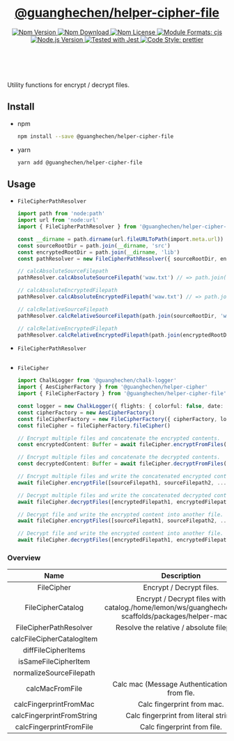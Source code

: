 <header>
  <h1 align="center">
    <a href="https://github.com/guanghechen/node-scaffolds/tree/@guanghechen/helper-cipher@5.0.3/packages/helper-cipher-file#readme">@guanghechen/helper-cipher-file</a>
  </h1>
  <div align="center">
    <a href="https://www.npmjs.com/package/@guanghechen/helper-cipher-file">
      <img
        alt="Npm Version"
        src="https://img.shields.io/npm/v/@guanghechen/helper-cipher-file.svg"
      />
    </a>
    <a href="https://www.npmjs.com/package/@guanghechen/helper-cipher-file">
      <img
        alt="Npm Download"
        src="https://img.shields.io/npm/dm/@guanghechen/helper-cipher-file.svg"
      />
    </a>
    <a href="https://www.npmjs.com/package/@guanghechen/helper-cipher-file">
      <img
        alt="Npm License"
        src="https://img.shields.io/npm/l/@guanghechen/helper-cipher-file.svg"
      />
    </a>
    <a href="#install">
      <img
        alt="Module Formats: cjs"
        src="https://img.shields.io/badge/module_formats-cjs-green.svg"
      />
    </a>
    <a href="https://github.com/nodejs/node">
      <img
        alt="Node.js Version"
        src="https://img.shields.io/node/v/@guanghechen/helper-cipher-file"
      />
    </a>
    <a href="https://github.com/facebook/jest">
      <img
        alt="Tested with Jest"
        src="https://img.shields.io/badge/tested_with-jest-9c465e.svg"
      />
    </a>
    <a href="https://github.com/prettier/prettier">
      <img
        alt="Code Style: prettier"
        src="https://img.shields.io/badge/code_style-prettier-ff69b4.svg?style=flat-square"
      />
    </a>
  </div>
</header>
<br/>

Utility functions for encrypt / decrypt files.


## Install

* npm

  ```bash
  npm install --save @guanghechen/helper-cipher-file
  ```

* yarn

  ```bash
  yarn add @guanghechen/helper-cipher-file
  ```

## Usage

* `FileCipherPathResolver`

  ```typescript
  import path from 'node:path'
  import url from 'node:url'
  import { FileCipherPathResolver } from '@guanghechen/helper-cipher-file'

  const __dirname = path.dirname(url.fileURLToPath(import.meta.url))
  const sourceRootDir = path.join(__dirname, 'src')
  const encryptedRootDir = path.join(__dirname, 'lib')
  const pathResolver = new FileCipherPathResolver({ sourceRootDir, encryptedRootDir })

  // calcAbsoluteSourceFilepath
  pathResolver.calcAbsoluteSourceFilepath('waw.txt') // => path.join(sourceRootDir, 'waw.txt')

  // calcAbsoluteEncryptedFilepath
  pathResolver.calcAbsoluteEncryptedFilepath('waw.txt') // => path.join(encryptedRootDir, 'waw.txt')

  // calcRelativeSourceFilepath
  pathResolver.calcRelativeSourceFilepath(path.join(sourceRootDir, 'waw.txt')) // => 'waw.txt'

  // calcRelativeEncryptedFilepath
  pathResolver.calcRelativeEncryptedFilepath(path.join(encryptedRootDir, 'waw.txt')) // => 'waw.txt'
  ```

* `FileCipherPathResolver`

  ```typescript

  ```

* `FileCipher`

  ```typescript
  import ChalkLogger from '@guanghechen/chalk-logger'
  import { AesCipherFactory } from '@guanghechen/helper-cipher'
  import { FileCipherFactory } from '@guanghechen/helper-cipher-file'

  const logger = new ChalkLogger({ flights: { colorful: false, date: false } })
  const cipherFactory = new AesCipherFactory()
  const fileCipherFactory = new FileCipherFactory({ cipherFactory, logger })
  const fileCipher = fileCipherFactory.fileCipher()

  // Encrypt multiple files and concatenate the encrypted contents.
  const encryptedContent: Buffer = await fileCipher.encryptFromFiles([sourceFilepath, sourceFilepath2, ...])

  // Encrypt multiple files and concatenate the decrypted contents.
  const decryptedContent: Buffer = await fileCipher.decryptFromFiles([encryptedFilepath1, encryptedFilepath2, ...])

  // Encrypt multiple files and write the concatenated encrypted contents into another file.
  await fileCipher.encryptFile([sourceFilepath1, sourceFilepath2, ...], outputFilepath)

  // Decrypt multiple files and write the concatenated decrypted contents into another file.
  await fileCipher.decryptFiles([encryptedFilepath1, encryptedFilepath2, ...], outputFilepath)

  // Decrypt file and write the encrypted content into another file.
  await fileCipher.encryptFiles([sourceFilepath1, sourceFilepath2, ...], outputFilepath)

  // Decrypt file and write the encrypted content into another file.
  await fileCipher.decryptFiles([encryptedFilepath1, encryptedFilepath2, ...], outputFilepath)
  ```


### Overview

Name                      | Description
:------------------------:|:----------------------------:
FileCipher                | Encrypt / Decrypt files.
FileCipherCatalog         | Encrypt / Decrypt files with catalog./home/lemon/ws/guanghechen/node-scaffolds/packages/helper-mac/src
FileCipherPathResolver    | Resolve the relative / absolute filepaths.
calcFileCipherCatalogItem |
diffFileCipherItems       |
isSameFileCipherItem      |
normalizeSourceFilepath   |
calcMacFromFile           | Calc mac (Message Authentication Code) from fle.
calcFingerprintFromMac    | Calc fingerprint from mac.
calcFingerprintFromString | Calc fingerprint from literal string.
calcFingerprintFromFile   | Calc fingerprint from file.



[homepage]: https://github.com/guanghechen/node-scaffolds/tree/@guanghechen/helper-cipher@5.0.3/packages/helper-cipher-file#readme
